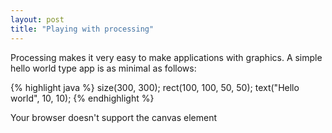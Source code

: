 ```yaml
---
layout: post
title: "Playing with processing"
---
```

Processing makes it very easy to make applications with graphics. 
A simple hello world type app is as minimal as follows:

{% highlight java %}
size(300, 300);
rect(100, 100, 50, 50);
text("Hello world", 10, 10);
{% endhighlight %}

<script src="https://cdnjs.cloudflare.com/ajax/libs/processing.js/1.4.8/processing.min.js"></script>
<script type="text/processing" data-processing-target="pjs">
size(300, 300);
rect(100, 100, 50, 50);
text("Hello world", 10, 20);
</script>
<canvas id="pjs">Your browser doesn't support the canvas element</canvas>